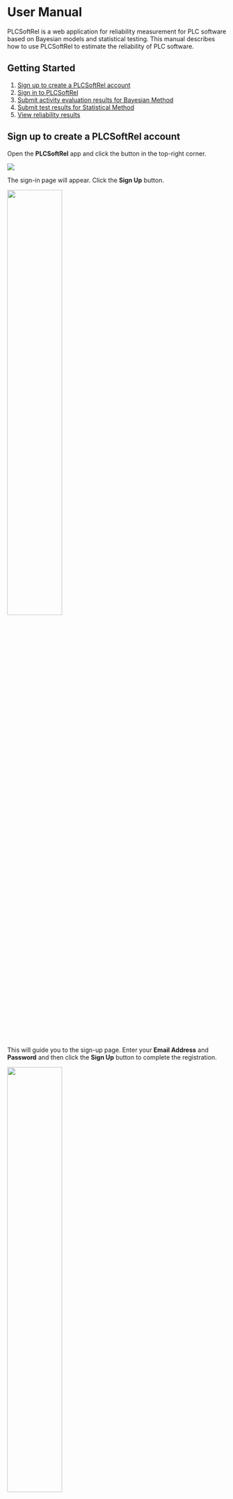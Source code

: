 # User Manual
PLCSoftRel is a web application for reliability measurement for PLC software based on Bayesian models and statistical testing. This manual describes how to use PLCSoftRel to estimate the reliability of PLC software.

## Getting Started
1. [Sign up to create a PLCSoftRel account](#sign-up-to-create-a-plcsoftrel-account)
2. [Sign in to PLCSoftRel](#sign-in-to-plcsoftrel)
3. [Submit activity evaluation results for Bayesian Method](#submit-activity-evaluation-results-for-bayesian-method)
4. [Submit test results for Statistical Method](#submit-test-results-for-statistical-method)
5. [View reliability results](#view-reliability-results)

## Sign up to create a PLCSoftRel account
Open the **PLCSoftRel** app and click the button in the top-right corner.

![](./images/main_page_click_icon_view.png)

The sign-in page will appear. Click the **Sign Up** button.

<img src="./images/sign-in_page_click_sign-up_view.png" width=50%>

This will guide you to the sign-up page. Enter your **Email Address** and **Password** and then click the **Sign Up** button to complete the registration.

<img src="./images/sign-up_page_view.png" width=50%>

## Sign in to PLCSoftRel
Open the **PLCSoftRel** app and click the button in the top-right corner.

![](./images/main_page_click_icon_view.png)

This will guide you to the sign-in page. Enter your **Email Address** and **Password** and then click the **Sign In** button to access your account.

<img src="./images/sign-in_page_view.png" width=50%>

## Submit activity evaluation results for Bayesian Method
Click the **Bayesian Methods** tab to start entering software-specific information including the **Number of Function Points (FP)** and **Development and V&V Activity Evaluation Results**.

![](./images/main_page_click_bbn_view.png)

### Number of Function Points (FP)
The number of Function Points (FP) is a measure of the software’s size and complexity. To estimate the number of FPs, please refer to **Table 8-10 "Ratios of Source-code Statements to Function Points for Selected Programming Languages"** in the **U.S.NRC report [1]**.

1. Enter the **Number of FPs**
2. Click the **Next** button to proceed.

![](./images/main_page_FP_view.png)

### Development and V&V activity evaluation results
To proceed development and V&V activity evaluation, please refer to **Section 4.2.1 "Attribute Nodes"** and **Appendix B "Detailed Attributes of All Phases"** in the **U.S.NRC report [1]**.

> Activity Quality is represented by 3 states: "High", "Medium", and "Low".
1. Enter the activity qualities by drop-down list.
2. Click the **Prev** and **Next** button to go to the previous/next section.
3. After you finish entering the data, click the **Submit** button to submit your results.

![](./images/main_page_attribute_view.png)

## Submit test results for Statistical Method
1. Click the **Statistical Methods** tab to start entering testing results.
2. Enter the **number of executed tests** and the **number of failures**.
3. Click the **submit** button to obtain the estimated reliability.
4. View the estimated reliability using statistical testing.

![](./images/sst_page_view.png)

## View reliability results
After submitting the results, you can view the estimated reliability results, specifically the **mean** values and **Markov chain Monte Carlo (MCMC) simulation traces** of the following reliability metrics:

- Probability of Failure on Demand (PFD): probablity that safety software failed to take action when the demand condition is satisfied
    - Demand is a plant condition that requires the actuation of safety systems.
    - Eg. demand in reactor protection system: the condition that the trip signal should be produced

- Number of remaining faults

![](./images/results_page_view.png)

<!-- ## Accounts
### Authority
- Reviewers
- Users -->

## References
1. Chu T.-L., Varuttamaseni A., Yue M., Lee S. J., Kang H. G., Cho J., & Yang S. (2018). Developing a Bayesian Belief Network Model for Quantifying the Probability of Software Failure of a Protection System (NUREG CR-7233). U.S. NRC.
